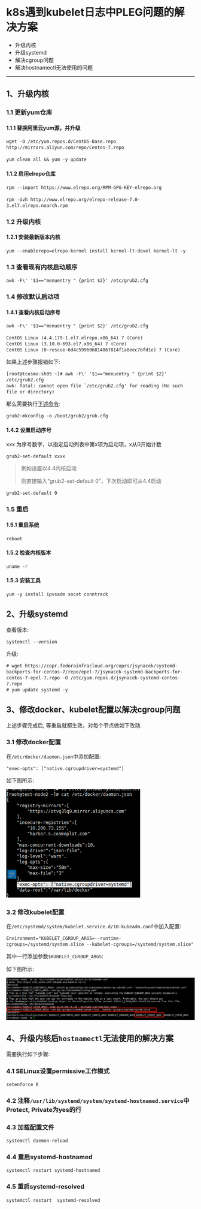 # k8s遇到kubelet日志中PLEG问题的解决方案

- 升级内核
- 升级systemd
- 解决cgroup问题
- 解决hostnamectl无法使用的问题

---

## 1、升级内核

### 1.1 更新yum仓库

#### 1.1.1 替换阿里云yum源，并升级

```shell
wget -O /etc/yum.repos.d/CentOS-Base.repo http://mirrors.aliyun.com/repo/Centos-7.repo

yum clean all && yum -y update
```

#### 1.1.2 启用elrepo仓库

```shell
rpm --import https://www.elrepo.org/RPM-GPG-KEY-elrepo.org

rpm -Uvh http://www.elrepo.org/elrepo-release-7.0-3.el7.elrepo.noarch.rpm
```

### 1.2 升级内核

#### 1.2.1 安装最新版本内核

```shell
yum --enablerepo=elrepo-kernel install kernel-lt-devel kernel-lt -y
```

### 1.3 查看现有内核启动顺序

```shell
awk -F\' '$1=="menuentry " {print $2}' /etc/grub2.cfg
```

### 1.4 修改默认启动项

#### 1.4.1 查看内核启动序号

```shell
awk -F\' '$1=="menuentry " {print $2}' /etc/grub2.cfg

CentOS Linux (4.4.179-1.el7.elrepo.x86_64) 7 (Core)
CentOS Linux (3.10.0-693.el7.x86_64) 7 (Core)
CentOS Linux (0-rescue-6d4c599606814867814f1a8eec7bfd1e) 7 (Core)
```

如果上述步骤报错如下:

```shell
[root@tcosmo-sh05 ~]# awk -F\' '$1=="menuentry " {print $2}' /etc/grub2.cfg
awk: fatal: cannot open file `/etc/grub2.cfg' for reading (No such file or directory)
```

那么需要执行[下述命令](https://blog.csdn.net/qq_26129413/article/details/120136942):
```shell
grub2-mkconfig -o /boot/grub2/grub.cfg
```

#### 1.4.2 设置启动序号

xxx 为序号数字，以指定启动列表中第x项为启动项，x从0开始计数

```shell
grub2-set-default xxxx
```

> 例如设置以4.4内核启动
>
> 则直接输入“grub2-set-default 0”，下次启动即可从4.4启动

```shell
grub2-set-default 0
```

### 1.5 重启

#### 1.5.1 重启系统

```shell
reboot
```

#### 1.5.2 检查内核版本

```shell
uname -r
```

#### 1.5.3 安装工具

```shell
yum -y install ipvsadm socat conntrack
```

## 2、升级systemd

查看版本:
```shell
systemctl --version
```

升级:
```shell
# wget https://copr.fedorainfracloud.org/coprs/jsynacek/systemd-backports-for-centos-7/repo/epel-7/jsynacek-systemd-backports-for-centos-7-epel-7.repo -O /etc/yum.repos.d/jsynacek-systemd-centos-7.repo
# yum update systemd -y
```

## 3、修改docker、kubelet配置以解决cgroup问题

上述步骤完成后, 等重启就都生效，对每个节点做如下改动.

### 3.1 修改docker配置

在`/etc/docker/daemon.json`中添加配置:

```shell
"exec-opts": ["native.cgroupdriver=systemd"]
```

如下图所示:

![docker-daemon-json.png](docker-daemon-json.png)

### 3.2 修改kubelet配置

在`/etc/systemd/system/kubelet.service.d/10-kubeadm.conf`中加入配置:

```shell
Environment="KUBELET_CGROUP_ARGS=--runtime-cgroups=/systemd/system.slice --kubelet-cgroups=/systemd/system.slice"
```

其中一行添加参数`$KUBELET_CGROUP_ARGS`:

如下图所示:

![10-kubeadm.conf.png](10-kubeadm.conf.png)

## 4、升级内核后`hostnamectl`无法使用的解决方案

需要执行如下步骤:

### 4.1 SELinux设置permissive工作模式

```shell
setenforce 0
```
### 4.2 注释`/usr/lib/systemd/system/systemd-hostnamed.service`中Protect, Private为yes的行

### 4.3 加载配置文件

```shell
systemctl daemon-reload
```

### 4.4 重启systemd-hostnamed

```shell
systemctl restart systemd-hostnamed
```

### 4.5 重启systemd-resolved

```shell
systemctl restart  systemd-resolved
```
